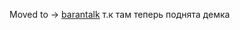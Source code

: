 Moved to -> [barantalk](https://github.com/highpix/barantalk/tree/main) т.к там теперь поднята демка
